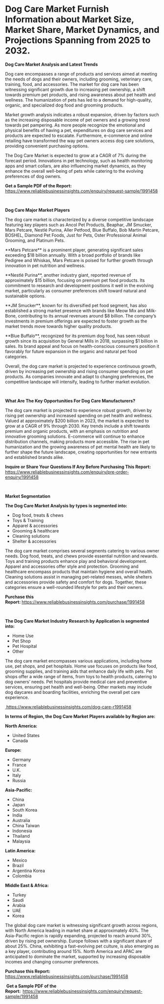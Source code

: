 <p><h1>Dog Care Market Furnish Information about Market Size, Market Share, Market Dynamics, and Projections Spanning from 2025 to 2032.</h1></p><p><strong>Dog Care Market Analysis and Latest Trends</strong></p>
<p><p>Dog care encompasses a range of products and services aimed at meeting the needs of dogs and their owners, including grooming, veterinary care, training, food, and accessories. The market for dog care has been witnessing significant growth due to increasing pet ownership, a shift towards premium pet products, and rising awareness about pet health and wellness. The humanization of pets has led to a demand for high-quality, organic, and specialized dog food and grooming products.</p><p>Market growth analysis indicates a robust expansion, driven by factors such as the increasing disposable income of pet owners and a growing trend towards pet pampering. As more people recognize the emotional and physical benefits of having a pet, expenditures on dog care services and products are expected to escalate. Furthermore, e-commerce and online retailing have transformed the way pet owners access dog care solutions, providing convenient purchasing options.</p><p>The Dog Care Market is expected to grow at a CAGR of 7% during the forecast period. Innovations in pet technology, such as health monitoring apps and smart collars, are also influencing market dynamics, as they enhance the overall well-being of pets while catering to the evolving preferences of dog owners.</p></p>
<p><strong>Get a Sample PDF of the Report:&nbsp;</strong> <a href="https://www.reliablebusinessinsights.com/enquiry/request-sample/1991458?utm_campaign=2875&utm_medium=2&utm_source=Github&utm_content=ia&utm_term=19042025&utm_id=dog-care">https://www.reliablebusinessinsights.com/enquiry/request-sample/1991458</a></p>
<p>&nbsp;</p>
<p><strong>Dog Care Major Market Players</strong></p>
<p><p>The dog care market is characterized by a diverse competitive landscape featuring key players such as Ancol Pet Products, Beaphar, JM Smucker, Mars Petcare, Nestlé Purina, Aller Petfood, Blue Buffalo, Bob Martin Petcare, BOSHEL, Diamond Pet Foods, Just for Pets, Oster Professional Animal Grooming, and Platinum Pets. </p><p>**Mars Petcare** is a prominent player, generating significant sales exceeding $18 billion annually. With a broad portfolio of brands like Pedigree and Whiskas, Mars Petcare is poised for further growth through innovation in pet nutrition and wellness.</p><p>**Nestlé Purina**, another industry giant, reported revenue of approximately $15 billion, focusing on premium pet food products. Its commitment to research and development positions it well in the evolving market, particularly as consumer preferences shift toward natural and sustainable options.</p><p>**JM Smucker**, known for its diversified pet food segment, has also established a strong market presence with brands like Meow Mix and Milk-Bone, contributing to its annual revenues around $8 billion. The company’s investments in premium offerings are expected to foster growth as the market trends move towards higher quality products.</p><p>**Blue Buffalo**, recognized for its premium dog food, has seen robust growth since its acquisition by General Mills in 2018, surpassing $1 billion in sales. Its brand appeal and focus on health-conscious consumers position it favorably for future expansion in the organic and natural pet food categories.</p><p>Overall, the dog care market is projected to experience continuous growth, driven by increasing pet ownership and rising consumer spending on pet products. As companies innovate and adapt to changing preferences, the competitive landscape will intensify, leading to further market evolution.</p></p>
<p>&nbsp;</p>
<p><strong>What Are The Key Opportunities For Dog Care Manufacturers?</strong></p>
<p><p>The dog care market is projected to experience robust growth, driven by rising pet ownership and increased spending on pet health and wellness. Valued at approximately $200 billion in 2023, the market is expected to grow at a CAGR of 9% through 2030. Key trends include a shift towards premium and organic products, with an emphasis on nutrition and innovative grooming solutions. E-commerce will continue to enhance distribution channels, making products more accessible. The rise in pet humanization and the growing awareness of pet mental health are likely to further shape the future landscape, creating opportunities for new entrants and established brands alike.</p></p>
<p><strong>Inquire or Share Your Questions If Any Before Purchasing This Report:</strong> <a href="https://www.reliablebusinessinsights.com/enquiry/pre-order-enquiry/1991458?utm_campaign=2875&utm_medium=2&utm_source=Github&utm_content=ia&utm_term=19042025&utm_id=dog-care">https://www.reliablebusinessinsights.com/enquiry/pre-order-enquiry/1991458</a></p>
<p>&nbsp;</p>
<p><strong>Market Segmentation</strong></p>
<p><strong>The Dog Care Market Analysis by types is segmented into:</strong></p>
<p><ul><li>Dog food, treats & chews</li><li>Toys & Training</li><li>Apparel & accessories</li><li>Grooming & healthcare</li><li>Cleaning solutions</li><li>Shelter & accessories</li></ul></p>
<p><p>The dog care market comprises several segments catering to various owner needs. Dog food, treats, and chews provide essential nutrition and rewards. Toys and training products enhance play and behavioral development. Apparel and accessories offer style and protection. Grooming and healthcare encompass products that maintain hygiene and overall health. Cleaning solutions assist in managing pet-related messes, while shelters and accessories provide safety and comfort for dogs. Together, these categories ensure a well-rounded lifestyle for pets and their owners.</p></p>
<p><strong>Purchase this Report:&nbsp;</strong><a href="https://www.reliablebusinessinsights.com/purchase/1991458?utm_campaign=2875&utm_medium=2&utm_source=Github&utm_content=ia&utm_term=19042025&utm_id=dog-care">https://www.reliablebusinessinsights.com/purchase/1991458</a></p>
<p>&nbsp;</p>
<p><strong>The Dog Care Market Industry Research by Application is segmented into:</strong></p>
<p><ul><li>Home Use</li><li>Pet Shop</li><li>Pet Hospital</li><li>Other</li></ul></p>
<p><p>The dog care market encompasses various applications, including home use, pet shops, and pet hospitals. Home use focuses on products like food, grooming supplies, and training aids that enhance daily life with pets. Pet shops offer a wide range of items, from toys to health products, catering to dog owners’ needs. Pet hospitals provide medical care and preventive services, ensuring pet health and well-being. Other markets may include dog daycares and boarding facilities, enriching the overall pet care experience.</p></p>
<p><a href="https://www.reliablebusinessinsights.com/dog-care-r1991458?utm_campaign=2875&utm_medium=2&utm_source=Github&utm_content=ia&utm_term=19042025&utm_id=dog-care">&nbsp;https://www.reliablebusinessinsights.com/dog-care-r1991458</a></p>
<p><strong>In terms of Region, the Dog Care Market Players available by Region are:</strong></p>
<p>
    <p> <strong> North America: </strong>
        <ul>
            <li>United States</li>
            <li>Canada</li>
        </ul>
        </p> 
    <p> <strong> Europe: </strong>
        <ul>
            <li>Germany</li>
            <li>France</li>
            <li>U.K.</li>
            <li>Italy</li>
            <li>Russia</li>
        </ul>
        </p> 
    <p> <strong> Asia-Pacific: </strong>
        <ul>
            <li>China</li>
            <li>Japan</li>
            <li>South Korea</li>
            <li>India</li>
            <li>Australia</li>
            <li>China Taiwan</li>
            <li>Indonesia</li>
            <li>Thailand</li>
            <li>Malaysia</li>
        </ul>
        </p> 
    <p> <strong> Latin America: </strong>
        <ul>
            <li>Mexico</li>
            <li>Brazil</li>
            <li>Argentina Korea</li>
            <li>Colombia</li>
        </ul>
        </p> 
    <p> <strong> Middle East & Africa: </strong>
        <ul>
            <li>Turkey</li>
            <li>Saudi</li>
            <li>Arabia</li>
            <li>UAE</li>
            <li>Korea</li>
        </ul>
    </p>
    </p>
<p><p>The global dog care market is witnessing significant growth across regions, with North America leading in market share at approximately 40%. The Asia-Pacific region is rapidly expanding, projected to reach around 30%, driven by rising pet ownership. Europe follows with a significant share of about 25%. China, exhibiting a fast-evolving pet culture, is also emerging as a key player, contributing around 15%. North America and APAC are anticipated to dominate the market, supported by increasing disposable incomes and changing consumer preferences.</p></p>
<p><strong>Purchase this Report: </strong><a href="https://www.reliablebusinessinsights.com/purchase/1991458?utm_campaign=2875&utm_medium=2&utm_source=Github&utm_content=ia&utm_term=19042025&utm_id=dog-care">https://www.reliablebusinessinsights.com/purchase/1991458</a></p>
<p>&nbsp;<strong>Get a Sample PDF of the Report:&nbsp;&nbsp;</strong><a href="https://www.reliablebusinessinsights.com/enquiry/request-sample/1991458?utm_campaign=2875&utm_medium=2&utm_source=Github&utm_content=ia&utm_term=19042025&utm_id=dog-care">https://www.reliablebusinessinsights.com/enquiry/request-sample/1991458</a></p>
<p><strong></strong></p>
<p><p></p><p></p><p></p></p>